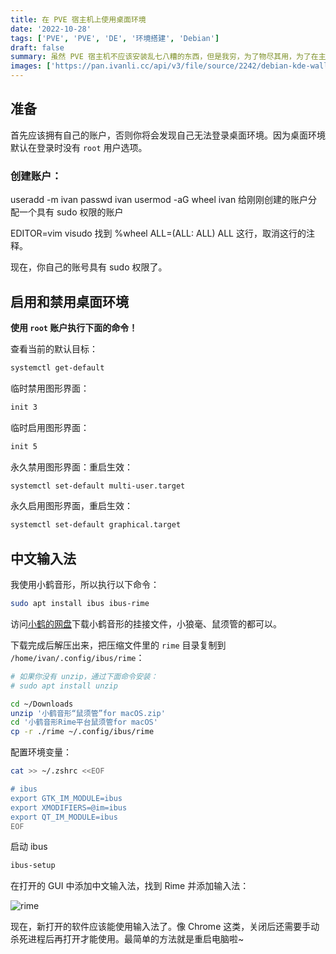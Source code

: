 ```yaml
---
title: 在 PVE 宿主机上使用桌面环境
date: '2022-10-28'
tags: ['PVE', 'PVE', 'DE', '环境搭建', 'Debian']
draft: false
summary: 虽然 PVE 宿主机不应该安装乱七八糟的东西，但是我穷，为了物尽其用，为了在主力电脑翻车时有一个立即可用的备用环境，所以还是安装了基础的桌面环境。现在的 Linux 桌面环境越来越好了，我选择安装 KDE Plasma 作为桌面环境，并且默认关闭，按需启用。
images: ['https://pan.ivanli.cc/api/v3/file/source/2242/debian-kde-wallpaper.svg?sign=tOqHcSyCzwv8xfB7_5Anj_yGPy-3oOoiczHajgSqooE%3D%3A0']
---
```


## 准备

首先应该拥有自己的账户，否则你将会发现自己无法登录桌面环境。因为桌面环境默认在登录时没有 `root` 用户选项。

### 创建账户：

useradd -m ivan
passwd ivan
usermod -aG wheel ivan
给刚刚创建的账户分配一个具有 sudo 权限的账户

EDITOR=vim visudo
找到 %wheel ALL=(ALL: ALL) ALL 这行，取消这行的注释。

现在，你自己的账号具有 sudo 权限了。

## 启用和禁用桌面环境

**使用 `root` 账户执行下面的命令！**

查看当前的默认目标：

```bash
systemctl get-default
```

临时禁用图形界面：

```bash
init 3
```

临时启用图形界面：

```bash
init 5
```

永久禁用图形界面：重启生效：

```bash
systemctl set-default multi-user.target
```

永久启用图形界面，重启生效：

```bash
systemctl set-default graphical.target
```

## 中文输入法

我使用小鹤音形，所以执行以下命令：

```bash
sudo apt install ibus ibus-rime
```

访问[小鹤的网盘](http://flypy.ysepan.com/)下载小鹤音形的挂接文件，小狼毫、鼠须管的都可以。

下载完成后解压出来，把压缩文件里的 `rime` 目录复制到 `/home/ivan/.config/ibus/rime`：

```bash
# 如果你没有 unzip，通过下面命令安装：
# sudo apt install unzip

cd ~/Downloads
unzip '小鹤音形“鼠须管”for macOS.zip'
cd '小鹤音形Rime平台鼠须管for macOS'
cp -r ./rime ~/.config/ibus/rime
```

配置环境变量：

```bash
cat >> ~/.zshrc <<EOF

# ibus
export GTK_IM_MODULE=ibus
export XMODIFIERS=@im=ibus
export QT_IM_MODULE=ibus
EOF
```

启动 ibus

```bash
ibus-setup
```

在打开的 GUI 中添加中文输入法，找到 Rime 并添加输入法：

![rime](https://pan.ivanli.cc/api/v3/file/source/2241/Screen%20Capture_select-area_20221028225457.png?sign=XVrl7rPk4Gd7QRFBCCDGruB2L7V1bvxDpK9-v9pC0Nc%3D%3A0)

现在，新打开的软件应该能使用输入法了。像 Chrome 这类，关闭后还需要手动杀死进程后再打开才能使用。最简单的方法就是重启电脑啦~


